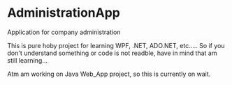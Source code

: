 # AdministrationApp
Application for company administration

This is pure hoby project for learning WPF, .NET, ADO.NET, etc..... So if you don't understand something or code is not readble, have in mind that am still learning...

Atm am working on Java Web_App project, so this is currently on wait.
